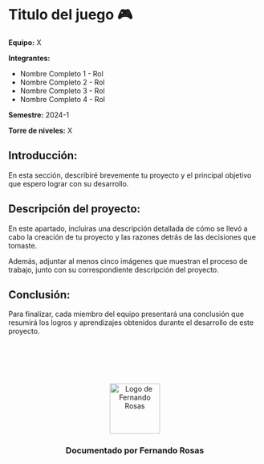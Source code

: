 # Titulo del juego 🎮

**Equipo:** X

**Integrantes:**

* Nombre Completo 1 - Rol
* Nombre Completo 2 - Rol 
* Nombre Completo 3 - Rol
* Nombre Completo 4 - Rol

**Semestre:** 2024-1

**Torre de niveles:** X

## **Introducción:**

En esta sección, describiré brevemente tu proyecto y el principal objetivo que espero lograr con su desarrollo.

## **Descripción del proyecto:**

En este apartado, incluiras una descripción detallada de cómo se llevó a cabo la creación de tu proyecto y las razones detrás de las decisiones que tomaste.

Además, adjuntar al menos cinco imágenes que muestran el proceso de trabajo, junto con su correspondiente descripción del proyecto.

## **Conclusión:** 

Para finalizar, cada miembro del equipo presentará una conclusión que resumirá los logros y aprendizajes obtenidos durante el desarrollo de este proyecto.

<!-- Cuando entregues tu documentación, por favor, borra todo lo que esté debajo. -->
<div align="center">
<br>
<br>
<br>
<br>
<p align="center">
  <img src="rexLogo.png" alt="Logo de Fernando Rosas" width="100"/>
</p>
<h3 align="center">Documentado por Fernando Rosas</h3>
</div>

